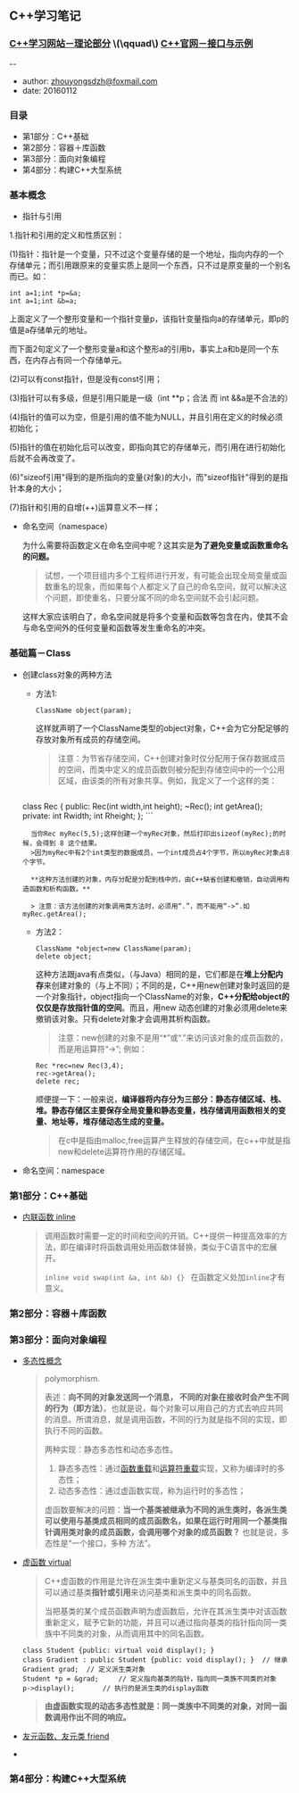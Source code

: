 ## C++学习笔记

### [C++学习网站－理论部分](http://c.biancheng.net/cpp/biancheng/cpp/) \\(\qquad\\) [C++官网－接口与示例](http://www.cplusplus.com/)
--

+ author: zhouyongsdzh@foxmail.com
+ date: 20160112


### 目录

+ 第1部分：C++基础
+ 第2部分：容器＋库函数
+ 第3部分：面向对象编程
+ 第4部分：构建C++大型系统



### 基本概念

+ 指针与引用

1.指针和引用的定义和性质区别：

(1)指针：指针是一个变量，只不过这个变量存储的是一个地址，指向内存的一个存储单元；而引用跟原来的变量实质上是同一个东西，只不过是原变量的一个别名而已。如：

```
int a=1;int *p=&a;
int a=1;int &b=a;
```
上面定义了一个整形变量和一个指针变量p，该指针变量指向a的存储单元，即p的值是a存储单元的地址。

而下面2句定义了一个整形变量a和这个整形a的引用b，事实上a和b是同一个东西，在内存占有同一个存储单元。

(2)可以有const指针，但是没有const引用；

(3)指针可以有多级，但是引用只能是一级（int **p；合法 而 int &&a是不合法的）

(4)指针的值可以为空，但是引用的值不能为NULL，并且引用在定义的时候必须初始化；

(5)指针的值在初始化后可以改变，即指向其它的存储单元，而引用在进行初始化后就不会再改变了。

(6)"sizeof引用"得到的是所指向的变量(对象)的大小，而"sizeof指针"得到的是指针本身的大小；

(7)指针和引用的自增(++)运算意义不一样；

+ 命名空间（namespace）

	为什么需要将函数定义在命名空间中呢？这其实是**为了避免变量或函数重命名的问题。**
	
	>试想，一个项目组内多个工程师进行开发，有可能会出现全局变量或函数重名的现象，而如果每个人都定义了自己的命名空间，就可以解决这个问题，即使重名，只要分属不同的命名空间就不会引起问题。

    这样大家应该明白了，命名空间就是将多个变量和函数等包含在内，使其不会与命名空间外的任何变量和函数等发生重命名的冲突。

### 基础篇－Class

+ 创建class对象的两种方法

	+ 方法1: 

		```
		ClassName object(param);
		```

		这样就声明了一个ClassName类型的object对象，C++会为它分配足够的存放对象所有成员的存储空间。

		> 注意：为节省存储空间，C++创建对象时仅分配用于保存数据成员的空间，而类中定义的成员函数则被分配到存储空间中的一个公用区域，由该类的所有对象共享。例如，我定义了一个这样的类：

		```
	class Rec
	{
   		public:
		   Rec(int width,int height);
		   ~Rec();
		   int getArea();
	   private:
   			int Rwidth;
		   int Rheight;
	};
		```
	
		当你Rec myRec(5,5);这样创建一个myRec对象，然后打印出sizeof(myRec);的时候，会得到 8 这个结果。
		>因为myRec中有2个int类型的数据成员，一个int成员占4个字节，所以myRec对象占8个字节。 
		
		**这种方法创建的对象，内存分配是分配到栈中的，由C++缺省创建和撤销，自动调用构造函数和析构函数。**

		> 注意：该方法创建的对象调用类方法时，必须用“.”，而不能用“->”.如myRec.getArea();

	+ 方法2：

		```
		ClassName *object=new ClassName(param);
		delete object;
		```
		
		这种方法跟java有点类似，（与Java）相同的是，它们都是在**堆上分配内存**来创建对象的（与上不同）；不同的是，C++用new创建对象时返回的是一个对象指针，object指向一个ClassName的对象，**C++分配给object的仅仅是存放指针值的空间**。而且，用new 动态创建的对象必须用delete来撤销该对象。只有delete对象才会调用其析构函数。
		
		> 注意：new创建的对象不是用“*”或“.”来访问该对象的成员函数的，而是用运算符“->”;
例如：

		```
		Rec *rec=new Rec(3,4);
      rec->getArea();
      delete rec;
      ```
		顺便提一下：一般来说，**编译器将内存分为三部分：静态存储区域、栈、堆。静态存储区主要保存全局变量和静态变量，栈存储调用函数相关的变量、地址等，堆存储动态生成的变量。**
		
		> 在c中是指由malloc,free运算产生释放的存储空间，在c++中就是指new和delete运算符作用的存储区域。
		
		
+ 命名空间：namespace

###  第1部分：C++基础


+ [内联函数 inline](http://c.biancheng.net/cpp/biancheng/view/134.html)

	> 调用函数时需要一定的时间和空间的开销。C++提供一种提高效率的方法，即在编译时将函数调用处用函数体替换，类似于C语言中的宏展开。
	> 
	> ```inline void swap(int &a, int &b) {} ``` 在函数定义处加```inline```才有意义。 
	
### 第2部分：容器＋库函数


### 第3部分：面向对象编程


+ [多态性概念](http://c.biancheng.net/cpp/biancheng/view/242.html)

	> polymorphism. 
	>
	> 表述：**向不同的对象发送同一个消息， 不同的对象在接收时会产生不同的行为（即方法）**。也就是说，每个对象可以用自己的方式去响应共同的消息。所谓消息，就是调用函数，不同的行为就是指不同的实现，即执行不同的函数。
	>
	> 两种实现：静态多态性和动态多态性。
	>
	> 1. 静态多态性：通过[函数重载](http://c.biancheng.net/cpp/biancheng/view/135.html)和[运算符重载](http://c.biancheng.net/cpp/biancheng/cpp/rumen_10/)实现，又称为编译时的多态性；
	> 2. 动态多态性：通过虚函数实现，称为运行时的多态性；
	>
	> 虚函数要解决的问题：**当一个基类被继承为不同的派生类时，各派生类可以使用与基类成员相同的成员函数名，如果在运行时用同一个基类指针调用类对象的成员函数，会调用哪个对象的成员函数？** 也就是说，多态性是“一个接口，多种 方法”。

+ [虚函数 virtual](http://c.biancheng.net/cpp/biancheng/view/244.html)
	
	> C++虚函数的作用是允许在派生类中重新定义与基类同名的函数，并且可以通过基类**指针或引用**来访问基类和派生类中的同名函数。
	>
	> 当把基类的某个成员函数声明为虚函数后，允许在其派生类中对该函数重新定义，赋予它新的功能，并且可以通过指向基类的指针指向同一类族中不同类的对象，从而调用其中的同名函数。
	> 
	```
	class Student {public: virtual void display(); }
	class Gradient : public Student {public: void display(); }  // 继承
	Gradient grad;	// 定义派生类对象
	Student *p = &grad; 	// 定义指向基类的指针，指向同一类族不同类的对象
	p->display();		// 执行的是派生类的display函数
	```
	>
	> **由虚函数实现的动态多态性就是：同一类族中不同类的对象，对同一函数调用作出不同的响应。**
	
+ [友元函数、友元类 friend](http://c.biancheng.net/cpp/biancheng/view/211.html)
+ []()


### 第4部分：构建C++大型系统
